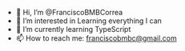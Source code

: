 - 👋 Hi, I’m @FranciscoBMBCorrea
- 👀 I’m interested in Learning everything I can
- 🌱 I’m currently learning TypeScript
- 📫 How to reach me:
       franciscobmbc@gmail.com

<!---
FranciscoBMBCorrea/FranciscoBMBCorrea is a ✨ special ✨ repository because its `README.md` (this file) appears on your GitHub profile.
You can click the Preview link to take a look at your changes.
--->
